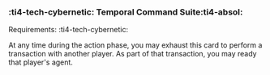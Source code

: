 ### :ti4-tech-cybernetic: **Temporal Command Suite**:ti4-absol:

Requirements: :ti4-tech-cybernetic:

At any time during the action phase, you may exhaust this card to perform a transaction with another player.
As part of that transaction, you may ready that player's agent.
